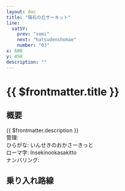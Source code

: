 ```yaml
---
layout: doc
title: "隕石の丘サーキット"
line:
  satSY:
    prev: "somi"
    next: "hatsudenshomae"
    number: "03"
x: 600
y: 450
description: ""
---
```


# {{ $frontmatter.title }}
<!-- ![駅の写真の説明](駅の写真のURL) -->

## 概要
{{ $frontmatter.description }}  
管理:   
  ひらがな: いんせきのおかさーきっと  
  ローマ字: Insekinookasakitto  
ナンバリング: <Numberling />

## 乗り入れ路線
<LineInfo />